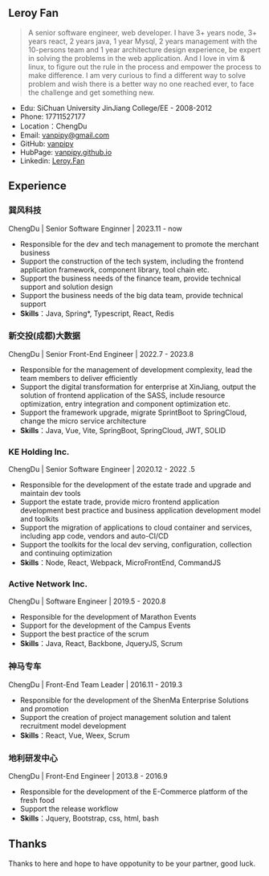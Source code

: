 ## Leroy Fan
> A senior software engineer, web developer. I have 3+ years node, 3+ years react, 2 years java, 1 year Mysql, 2 years management with the 10-persons team and 1 year architecture design experience, be expert in solving the problems in the web application. And I love in vim & linux, to figure out the rule in the process and empower the process to make difference. I am very curious to find a different way to solve problem and wish there is a better way no one reached ever, to face the challenge and get something new.

* Edu: SiChuan University JinJiang College/EE - 2008-2012
* Phone: 17711527177
* Location：ChengDu
* Email: <vanpipy@gmail.com>
* GitHub: [vanpipy](https://github.com/vanpipy)
* HubPage: [vanpipy.github.io](https://vanpipy.github.io)
* Linkedin: [Leroy.Fan](https://www.linkedin.com/in/leroy-fan-8666b0200)

## Experience

### 巽风科技

ChengDu | Senior Software Enginner | 2023.11 - now

* Responsible for the dev and tech management to promote the merchant business
* Support the construction of the tech system, including the frontend application framework, component library, tool chain etc.
* Support the business needs of the finance team, provide technical support and solution design
* Support the business needs of the big data team, provide technical support
* __Skills__：Java, Spring*, Typescript, React, Redis

### 新交投(成都)大数据

ChengDu | Senior Front-End Engineer | 2022.7 - 2023.8

* Responsible for the management of development complexity, lead the team members to deliver efficiently
* Support the digital transformation for enterprise at XinJiang, output the solution of frontend application of the SASS, include resource optimization, entry integration and component optimization etc.
* Support the framework upgrade, migrate SprintBoot to SpringCloud, change the micro service architecture
* __Skills__：Java, Vue, Vite, SpringBoot, SpringCloud, JWT, SOLID

### KE Holding Inc.

ChengDu | Senior Software Engineer | 2020.12 - 2022 .5

* Responsible for the development of the estate trade and upgrade and maintain dev tools
* Support the estate trade, provide micro frontend application development best practice and business application development model and toolkits
* Support the migration of applications to cloud container and services, including app code, vendors and auto-CI/CD
* Support the toolkits for the local dev serving, configuration, collection and continuing optimization
* __Skills__：Node, React, Webpack, MicroFrontEnd, CommandJS

### Active Network Inc.

ChengDu | Software Engineer | 2019.5 - 2020.8

* Responsible for the development of Marathon Events
* Support for the development of the Campus Events
* Support the best practice of the scrum
* __Skills__：Java, React, Backbone, JqueryJS, Scrum

### 神马专车

ChengDu | Front-End Team Leader | 2016.11 - 2019.3

* Responsible for the development of the ShenMa Enterprise Solutions and promotion 
* Support the creation of project management solution and talent recruitment model development
* __Skills__：React, Vue, Weex, Scrum

### 地利研发中心

ChengDu | Front-End Engineer | 2013.8 - 2016.9

* Responsible for the development of the E-Commerce platform of the fresh food
* Support the release workflow
* __Skills__：Jquery, Bootstrap, css, html, bash

## Thanks
Thanks to here and hope to have oppotunity to be your partner, good luck.